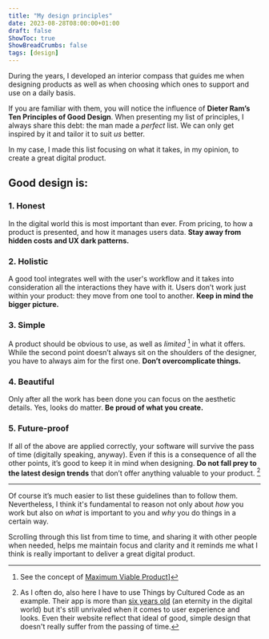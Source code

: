 ```yaml
---
title: "My design principles"
date: 2023-08-28T08:00:00+01:00
draft: false
ShowToc: true
ShowBreadCrumbs: false
tags: [design]
---
```


During the years, I developed an interior compass that guides me when designing products as well as when choosing which ones to support and use on a daily basis.

If you are familiar with them, you will notice the influence of **Dieter Ram’s Ten Principles of Good Design**. 
When presenting my list of principles, I always share this debt: the man made a *perfect* list. We can only get inspired by it and tailor it to suit *us* better.

In my case, I made this list focusing on what it takes, in my opinion, to create a great digital product.

## Good design is:

### 1. Honest

In the digital world this is most important than ever. From pricing, to how a product is presented, and how it manages users data. **Stay away from hidden costs and UX dark patterns.**

### 2. Holistic

A good tool integrates well with the user's workflow and it takes into consideration all the interactions they have with it. Users don’t work just within your product: they move from one tool to another. **Keep in mind the bigger picture.**

### 3. Simple

A product should be obvious to use, as well as *limited* [^1] in what it offers. While the second point doesn’t always sit on the shoulders of the designer, you have to always aim for the first one. **Don’t overcomplicate things.**

### 4. Beautiful 

Only after all the work has been done you can focus on the aesthetic details. Yes, looks do matter. **Be proud of what you create.**

### 5. Future-proof

If all of the above are applied correctly, your software will survive the pass of time (digitally speaking, anyway). Even if this is a consequence of all the other points, it’s good to keep it in mind when designing. **Do not fall prey to the latest design trends** that don’t offer anything valuable to your product. [^2]

---

Of course it’s much easier to list these guidelines than to follow them. Nevertheless, I think it's fundamental to reason not only about *how* you work but also on *what* is important to you and *why* you do things in a certain way.

Scrolling through this list from time to time, and sharing it with other people when needed, helps me maintain focus and clarity and it reminds me what I think is really important to deliver a great digital product. 

[^1]: See the concept of [Maximum Viable Product](https://iamfran.com/posts/2023/01/maximum-viable-product/)]
[^2]: As I often do, also here I have to use Things by Cultured Code as an example. Their app is more than [six years old](https://culturedcode.com/things/blog/2017/05/meet-the-all-new-things/) (an eternity in the digital world) but it's still unrivaled when it comes to user experience and looks. Even their website reflect that ideal of good, simple design that doesn't really suffer from the passing of time.